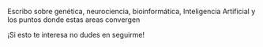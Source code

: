 Escribo sobre genética, neurociencia, bioinformática, Inteligencia Artificial y los puntos donde estas areas convergen

¡Si esto te interesa no dudes en seguirme!
